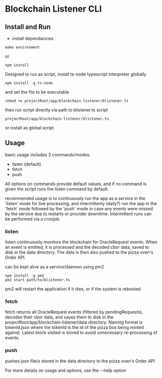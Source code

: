 # Blockchain Listener CLI
## Install and Run
- install dependancies
```
make environment
```
or
```
npm install
```
Designed to run as script, install ts-node typescript interpreter globally
```
npm install -g ts-node
```
and set the file to be executable
```
chmod +x projectRoot/app/blockchain-listener/blistener.ts
```
then run script directly via path to blistener.ts script
```
projectRoot/app/blockchain-listener/blistener.ts
```
or install as global script

## Usage
basic usage includes 3 commands/modes:
  - listen (default)
  - fetch
  - push

All options on commands provide default values, and if no command is given the 
script runs the listen command by default.

recommended usage is to continuously run the app as a service in the 'listen' 
mode for live processing, and intermittenly (daily?) run the app in the 'fetch' 
mode followed by the 'push' mode in case any events were missed by the service
due to restarts or provider downtime. Intermittent runs can be performed via a
cronjob.
### listen
listen continuously monitors the blockchain for OracleRequest events. When an 
event is emitted, it is processed and the decoded cbor data, saved to disk
in the data directory. The data is then also pushed to the pizza oven's
Order API.

can be kept alive as a service/daemon using pm2
```
npm install -g pm2
pm2 start path/to/blistener.ts
```
pm2 will restart the application if it dies, or if the system is rebooted.

### fetch
fetch returns all OracleRequest events (filtered by pendingRequests), decodes
their cbor data, and saves them to disk in the projectRoot/app/blockchain-listener/data 
directory. Naming format is tokenId.json where the tokenId is the id of the pizza box
being minted against. Latest block visited is stored to avoid unnecessary re-processing
of events.

### push
pushes json file/s stored in the data directory to the pizza oven's Order API

For more details on usage and options, use the --help option